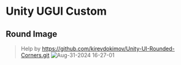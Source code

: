 # Unity UGUI Custom

## Round Image
 > Help by https://github.com/kirevdokimov/Unity-UI-Rounded-Corners.git
![Aug-31-2024 16-27-01](https://github.com/user-attachments/assets/e4ad7d66-0295-4a1a-b124-7da257d187d5)

